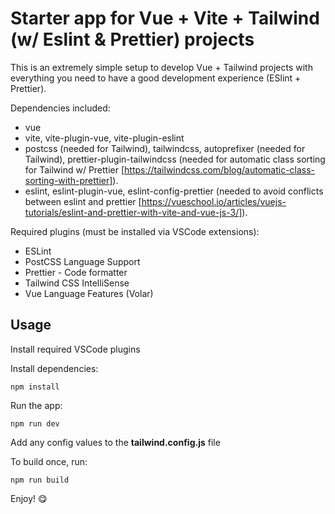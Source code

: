 # Starter app for Vue + Vite + Tailwind (w/ Eslint & Prettier) projects

This is an extremely simple setup to develop Vue + Tailwind projects with everything you need to have a good development experience (ESlint + Prettier).

Dependencies included:

- vue
- vite, vite-plugin-vue, vite-plugin-eslint
- postcss (needed for Tailwind), tailwindcss, autoprefixer (needed for Tailwind), prettier-plugin-tailwindcss (needed for automatic class sorting for Tailwind w/ Prettier [https://tailwindcss.com/blog/automatic-class-sorting-with-prettier]).
- eslint, eslint-plugin-vue, eslint-config-prettier (needed to avoid conflicts between eslint and prettier [https://vueschool.io/articles/vuejs-tutorials/eslint-and-prettier-with-vite-and-vue-js-3/]).

Required plugins (must be installed via VSCode extensions):

- ESLint
- PostCSS Language Support
- Prettier - Code formatter
- Tailwind CSS IntelliSense
- Vue Language Features (Volar)

## Usage

Install required VSCode plugins

Install dependencies:

```
npm install
```

Run the app:

```
npm run dev
```

Add any config values to the **tailwind.config.js** file

To build once, run:

```
npm run build
```

Enjoy! 😋
